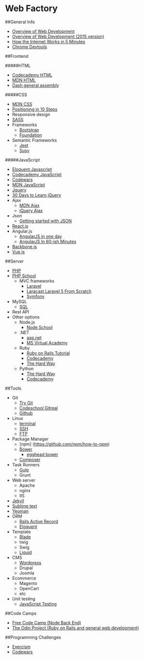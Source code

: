 # Web Factory

##General Info
- [Overview of Web Development](https://www.youtube.com/watch?v=zXqs6X0lzKI)
- [Overview of Web Development (2015 version)](https://www.youtube.com/watch?v=pB0WvcxTbCA)
- [How the Internet Works in 5 Minutes](http://youtu.be/7_LPdttKXPc)
- [Chrome Devtools](http://discover-devtools.codeschool.com/)

##Frontend

#####HTML
 - [Codecademy HTML](http://www.codecademy.com/tracks/web)
 - [MDN HTML](https://developer.mozilla.org/en-US/docs/Web/HTML)
 - [Dash general assembly](https://dash.generalassemb.ly/)

 #####CSS

 - [MDN CSS](https://developer.mozilla.org/en-US/docs/Web/CSS)
 - [Positioning in 10 Steps](http://www.barelyfitz.com/screencast/html-training/css/positioning/)
 - Responsive design
 - [SASS](https://www.youtube.com/playlist?list=PL2CB1F80266E986EA)
 - Frameworks
	- [Bootstrap](http://getbootstrap.com/getting-started/)
	- [Foundation](http://foundation.zurb.com/docs/)
 - Semantic Frameworks
 	- [Jeet](http://jeet.gs/)
 	- [Susy](http://susy.oddbird.net/demos/)

 #####JavaScript
 - [Eloquent Javascript](http://eloquentjavascript.net/)
 - [Codecademy JavaScript](http://www.codecademy.com/tracks/javascript)
 - [Codewars](http://www.codewars.com/)
 - [MDN JavaScript](https://developer.mozilla.org/en-US/docs/Web/JavaScript)
 - [Jquery](http://www.codecademy.com/tracks/jquery)
 - [30 Days to Learn jQuery](http://code.tutsplus.com/courses/30-days-to-learn-jquery)
 - Ajax
 	- [MDN Ajax](https://developer.mozilla.org/en-US/docs/AJAX/Getting_Started)
 	- [jQuery Ajax](http://learn.jquery.com/ajax/)
 - Json
 	- [Getting started with JSON](http://iviewsource.com/codingtutorials/getting-started-with-javascript-object-notation-json-for-absolute-beginners/)
 - [React.js](https://facebook.github.io/react/)
 - Angular.js
	- [AngularJS in one day ](http://toddmotto.com/ultimate-guide-to-learning-angular-js-in-one-day/)
	- [AngularJS In 60-ish Minutes ](https://www.youtube.com/watch?v=i9MHigUZKEM)
 - [Backbone.js](http://codebeerstartups.com/2012/12/a-complete-guide-for-learning-backbone-js/)
 - [Vue.js](https://laracasts.com/series/learning-vue-step-by-step)

##Server

- [PHP](http://www.codecademy.com/tracks/php)
- [PHP School](https://www.phpschool.io/)
	- MVC frameworks
		- [Laravel](http://laravel.com/)
		- [Laracast Laravel 5 From Scratch](https://laracasts.com/series/laravel-5-from-scratch)
		- [Symfony](http://symfony.com/)
- MySQL
  - [SQL](http://sqlbolt.com/lesson/introduction)
- Rest API
- Other options
	- Node.js
		- [Node School](http://nodeschool.io/)
	- .NET
		- [asp.net](http://www.asp.net/get-started)
		- [MS Virtual Academy](http://www.microsoftvirtualacademy.com/)
	- Ruby
		- [Ruby on Rails Tutorial](https://www.railstutorial.org/book)
		- [Codecademy](http://www.codecademy.com/tracks/ruby)
		- [The Hard Way](http://learnrubythehardway.org/)
	- Python
		- [The Hard Way](http://learnpythonthehardway.org/book/)
		- [Codecademy](http://www.codecademy.com/tracks/python)

##Tools

- Git
	- [Try Git](https://try.github.io/levels/1/challenges/1)
	- [Codeschool Gitreal](http://gitreal.codeschool.com/levels/1)
	- [Github](https://help.github.com/)
- Linux
	- [terminal](http://cli.learncodethehardway.org/book/)
	- [SSH](http://www.alexonlinux.com/ssh-crash-course)
	- [FTP](http://www.webmonkey.com/2010/02/ftp_for_beginners/)
- Package Manager
	- [npm] (https://github.com/npm/how-to-npm)
	- [Bower](http://bower.io/)
		- [egghead bower](https://egghead.io/lessons/bower-introduction-and-setup)
	- [Composer](https://getcomposer.org/doc/00-intro.md)
- Task Runners
	- [Gulp](https://www.youtube.com/playlist?list=PLLnpHn493BHE2RsdyUNpbiVn-cfuV7Fos)
	- Grunt
- Web server
	- Apache
	- nginx
	- IIS
- [Jekyll](http://jekyllrb.com/docs/home/)
- [Sublime text](https://scotch.io/bar-talk/the-complete-visual-guide-to-sublime-text-3-getting-started-and-keyboard-shortcuts)
- [Yeoman](http://yeoman.io/codelab.html)
- ORM
  - [Rails Active Record](http://guides.rubyonrails.org/active_record_basics.html)
  - [Eloquent](https://scotch.io/tutorials/a-guide-to-using-eloquent-orm-in-laravel)
- Template
	- [Blade](http://laravel.com/docs/4.2/templates)
	- twig
	- Swig
	- [Liquid](http://jekyllrb.com/docs/templates/)
- CMS
	- [Wordpress](https://codex.wordpress.org/WordPress_Lessons)
	- Drupal
	- Joomla
- Ecommerce
	- Magento
	- OpenCart
	- etc
- Unit testing
  - [JavaScript Testing](https://www.udacity.com/course/javascript-testing--ud549)

##Code Camps
- [Free Code Camp (Node Back End)](http://www.freecodecamp.com/)
- [The Odin Project (Ruby on Rails and general web development)](http://www.theodinproject.com/)

##Programming Challenges
- [Exercism](http://exercism.io/)
- [Codewars](http://www.codewars.com/)
